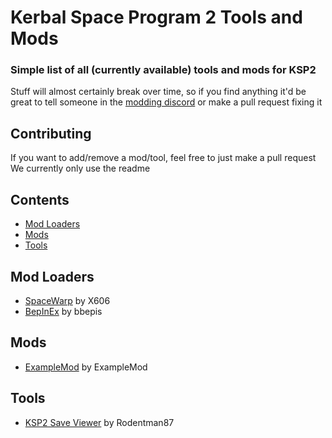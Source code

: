 # Kerbal Space Program 2 Tools and Mods
### Simple list of all (currently available) tools and mods for KSP2
Stuff will almost certainly break over time, so if you find anything it'd be great to tell someone in the [modding discord](https://discord.gg/3D7Yj9SJ8n) or make a pull request fixing it

## Contributing
If you want to add/remove a mod/tool, feel free to just make a pull request
We currently only use the readme

## Contents
- [Mod Loaders](#mod-loaders)
- [Mods](#mods)
- [Tools](#tools)

## Mod Loaders
- [SpaceWarp](https://github.com/X606/SpaceWarp) by X606
- [BepInEx](https://github.com/BepInEx/BepInEx) by bbepis

## Mods
- [ExampleMod]() by ExampleMod

## Tools
- [KSP2 Save Viewer](https://ksp-2-save-viewer.likesdinosaurs.com/) by Rodentman87

